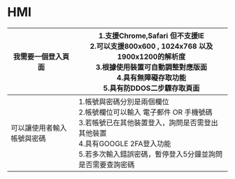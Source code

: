 # HMI

| 我需要一個登入頁面         | 1.支援Chrome,Safari 但不支援IE<br> 2.可以支援800x600 , 1024x768 以及1900x1200的解析度<br> 3.根據使用裝置可自動調整對應版面<br> 4.具有無障礙存取功能<br> 5.具有防DDOS二步驟存取頁面<br>                                     |
|----------------------------|--------------------------------------------------------------------------------------------------------------------------------------------------------------------------------------------------------|
| 可以讓使用者輸入帳號與密碼 | 1.帳號與密碼分別是兩個欄位<br> 2.帳號欄位可以輸入 電子郵件 OR 手機號碼<br>3.若帳號已在其他裝置登入，詢問是否需登出其他裝置<br> 4.具有GOOGLE 2FA登入功能<br> 5.若多次輸入錯誤密碼，暫停登入5分鐘並詢問是否需要查詢密碼<br> |
